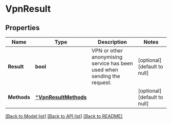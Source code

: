 # VpnResult

## Properties
Name | Type | Description | Notes
------------ | ------------- | ------------- | -------------
**Result** | **bool** | VPN or other anonymising service has been used when sending the request. | [optional] [default to null]
**Methods** | [***VpnResultMethods**](VpnResult_methods.md) |  | [optional] [default to null]

[[Back to Model list]](../README.md#documentation-for-models) [[Back to API list]](../README.md#documentation-for-api-endpoints) [[Back to README]](../README.md)

